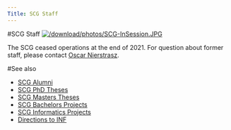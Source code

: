 ```yaml
---
Title: SCG Staff
---
```

#SCG Staff
[![/download/photos/SCG-InSession.JPG](%assets_url%/download/photos/SCG-InSession.JPG)](%assets_url%/download/photos/SCG-InSession.JPG)

The SCG ceased operations at the end of 2021.
For question about former staff, please contact [Oscar Nierstrasz](%base_url%/staff/oscar).

#See also

- [SCG Alumni](%base_url%/wiki/alumni)
- [SCG PhD Theses](%assets_url%/scgbib/?query=scg-phd&filter=Year)
- [SCG Masters Theses](%assets_url%/scgbib/?query=scg-msc&filter=Year)
- [SCG Bachelors Projects](%assets_url%/scgbib/?query=scg-bp&filter=Year)
- [SCG Informatics Projects](%assets_url%/scgbib/?query=scg-ip&filter=Year)
- [Directions to INF](%base_url%/contact/maps)
